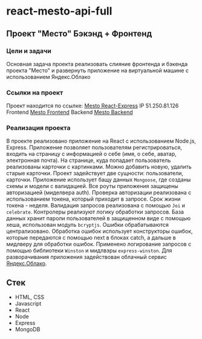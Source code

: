 # react-mesto-api-full
## Проект "Место" Бэкэнд + Фронтенд  

### Цели и задачи  
  
Основная задача проекта реализовать слияние фронтенда и бэкенда проекта "Место" и развернуть приложение на виртуальной машине с использованием Яндекс.Облако  

### Ссылки на проект  
Проект находится по ссылке: [Mesto React-Express](https://kotova.mesto.nomoredomains.sbs/)
IP 51.250.81.126
Frontend [Mesto Frontend](https://kotova.mesto.nomoredomains.sbs/)
Backend [Mesto Backend](https://api.kotova.mesto.nomoredomains.sbs/)
  
### Реализация проекта  
  
В проекте реализовано приложение на React с использованием Node.js, Express. Приложение позволяет пользователям регистрироваться, входить на страницу с информацией о себе (имя, о себе, аватар, электронная почта). На странице, куда попадает пользователь реализованы карточки с картинками. Можно добавить новую, удалить старые карточки. Проект задействует две сущности: пользователи, карточки. Приложение использует бащу данных `Mongoose`, где созданы схемы и модели с валидацией. Все роуты приложения защищены авторизацией (миделвера auth). Проверка авторизации реализована с использованием токена, который приходит в запросе. Срок жизни токена - неделя.
Валидация запросов реализована с помощью `Joi` и `celebrate`. Контролеры реализуют логику обработки запросов.
База данных хранит пароли пользователей в защищенном виде с помощью хеша, использован модуль `bcryptjs`.
Ошибки обрабатываются централизовано. Обработка ошибок использует конструкторы ошибок, которые передаются с помощью next в блоках catch, а дальше в мидлверу для обработки ошибок.
Применено логирование запросов с помощью библиотеки `Winston` и мидлвэры `express-winston`.
Для разворачивания приложения задействован облачный сервис [Яндекс.Облако](https://cloud.yandex.ru/).
  
## Стек

- HTML, CSS
- Javascript
- React
- Node
- Express
- MongoDB
